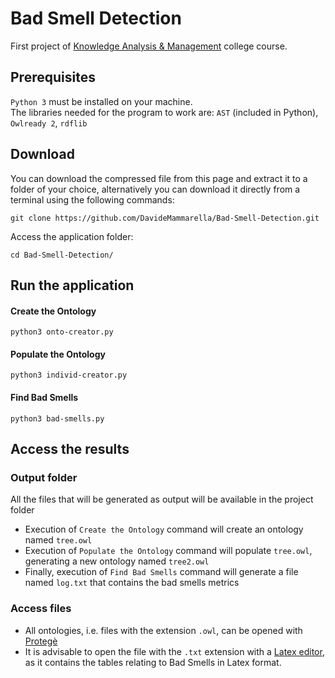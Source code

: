 # Bad Smell Detection
First project of [Knowledge Analysis & Management](https://search.usi.ch/en/courses/35263581/knowledge-analysis-management) college course. <br>

## Prerequisites
`Python 3` must be installed on your machine. <br>
The libraries needed for the program to work are: `AST` (included in Python), `Owlready 2`, `rdflib`

## Download
You can download the compressed file from this page and extract 
it to a folder of your choice, alternatively you can download it directly 
from a terminal using the following commands:

```
git clone https://github.com/DavideMammarella/Bad-Smell-Detection.git
```

Access the application folder:
```
cd Bad-Smell-Detection/
```

## Run the application
#### Create the Ontology
```
python3 onto-creator.py
```
#### Populate the Ontology
```
python3 individ-creator.py
```
#### Find Bad Smells
```
python3 bad-smells.py
```

## Access the results
### Output folder
All the files that will be generated as output will be available in the project folder <br>
- Execution of `Create the Ontology` command will create an ontology named `tree.owl` <br>
- Execution of `Populate the Ontology` command will populate `tree.owl`, generating a new ontology named `tree2.owl` <br>
- Finally, execution of `Find Bad Smells` command will generate a file named `log.txt` that contains the bad smells metrics
### Access files
- All ontologies, i.e. files with the extension `.owl`, can be opened with [Protegè](https://protege.stanford.edu) <br>
- It is advisable to open the file with the `.txt` extension with a [Latex editor](https://www.overleaf.com/), as it contains the tables relating to Bad Smells in Latex format.